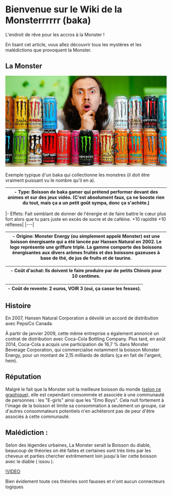 # Bienvenue sur le Wiki de la Monsterrrrrr (baka)
L'endroit de rêve pour les accros à la Monster !

En lisant cet article, vous allez découvrir tous les mystères et les malédictions que provoquent la Monster.

## La Monster 
![Image](https://github.com/FOUCHER-Mathias-23022625/MarkdownProject/blob/main/maxresdefault%20(1).jpg)

Exemple typique d'un baka qui collectionne les monstres (il doit être vraiment puissant vu le nombre qu'il en a).

|- Type: Boisson de baka gamer qui prétend performer devant des animes et sur des jeux vidéo. (C'est absolument faux, ça ne booste rien du tout, mais ça a un petit goût sympa, donc ça s'achète.)|
|---|

|- Effets: Fait semblant de donner de l'énergie et de faire battre le cœur plus fort alors que tu pars juste en excès de sucre et de caféine.
    +10 rapidité
    +10 réflexes|
|---|

| - **Origine**: Monster Energy (ou simplement appelé Monster) est une boisson énergisante qui a été lancée par Hansen Natural en 2002. Le logo représente une griffure triple. La gamme comporte des boissons énergisantes aux divers arômes fruités et des boissons gazeuses à base de thé, de jus de fruits et de taurine. |
|---|

|- **Coût d'achat**: Ils doivent le faire produire par de petits Chinois pour 10 centimes.|
|---|

|- **Coût de revente**: 2 euros, VOIR 3 (oui, ça casse les fesses).|
|---|

## Histoire
En 2007, Hansen Natural Corporation a dévoilé un accord de distribution avec PepsiCo Canada.

À partir de janvier 2009, cette même entreprise a également annoncé un contrat de distribution avec Coca-Cola Bottling Company. Plus tard, en août 2014, Coca-Cola a acquis une participation de 16,7 % dans Monster Beverage Corporation, qui commercialise notamment la boisson Monster Energy, pour un montant de 2,15 milliards de dollars (ça en fait de l'argent, hein).

## Réputation
Malgré le fait que la Monster soit la meilleure boisson du monde ([selon ce graphique](https://ibb.co/QPm2Xth)), elle est cependant consommée et associée à une communauté de personnes : les "E-girls" ainsi que les "Emo Boys". Cela nuit fortement à l'image de la boisson et limite sa consommation à seulement un groupe, car d'autres consommateurs potentiels n'en achèteront pas de peur d'être associés à cette communauté.



## Malédiction :
Selon des légendes urbaines, La Monster serait la Boisson du diable, beaucoup de théories on été faites et certaines sont très tirés par les cheveux et parties chercher extrêmement loin jusqu'à lier cette boisson avec le diable ( issou ).

[!VIDEO](https://www.youtube.com/watch?v=tws2UdWVnFY)

Bien évidement toute ces théories sont fausses et n'ont aucun connecteurs logiques
